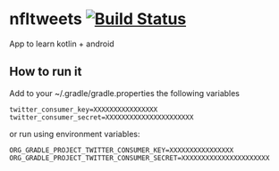 # nfltweets [![Build Status](https://travis-ci.org/javiyt/nfltweets.svg?branch=master)](https://travis-ci.org/javiyt/nfltweets)
App to learn kotlin + android

## How to run it
Add to your ~/.gradle/gradle.properties the following variables
```
twitter_consumer_key=XXXXXXXXXXXXXXXX
twitter_consumer_secret=XXXXXXXXXXXXXXXXXXXXXX
```
or run using environment variables:
```
ORG_GRADLE_PROJECT_TWITTER_CONSUMER_KEY=XXXXXXXXXXXXXXXX
ORG_GRADLE_PROJECT_TWITTER_CONSUMER_SECRET=XXXXXXXXXXXXXXXXXXXXXX
```